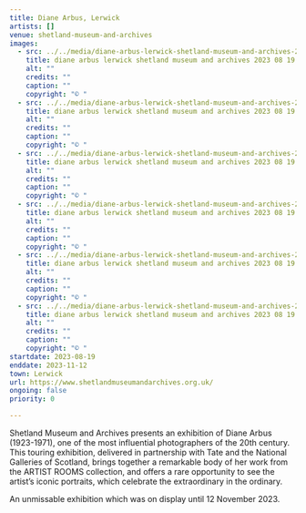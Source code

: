 ```yaml
---
title: Diane Arbus, Lerwick
artists: []
venue: shetland-museum-and-archives
images:
  - src: ../../media/diane-arbus-lerwick-shetland-museum-and-archives-2023-08-19-0.webp
    title: diane arbus lerwick shetland museum and archives 2023 08 19 0
    alt: ""
    credits: ""
    caption: ""
    copyright: "© "
  - src: ../../media/diane-arbus-lerwick-shetland-museum-and-archives-2023-08-19-1.webp
    title: diane arbus lerwick shetland museum and archives 2023 08 19 1
    alt: ""
    credits: ""
    caption: ""
    copyright: "© "
  - src: ../../media/diane-arbus-lerwick-shetland-museum-and-archives-2023-08-19-2.webp
    title: diane arbus lerwick shetland museum and archives 2023 08 19 2
    alt: ""
    credits: ""
    caption: ""
    copyright: "© "
  - src: ../../media/diane-arbus-lerwick-shetland-museum-and-archives-2023-08-19-3.webp
    title: diane arbus lerwick shetland museum and archives 2023 08 19 3
    alt: ""
    credits: ""
    caption: ""
    copyright: "© "
  - src: ../../media/diane-arbus-lerwick-shetland-museum-and-archives-2023-08-19-4.webp
    title: diane arbus lerwick shetland museum and archives 2023 08 19 4
    alt: ""
    credits: ""
    caption: ""
    copyright: "© "
  - src: ../../media/diane-arbus-lerwick-shetland-museum-and-archives-2023-08-19-5.webp
    title: diane arbus lerwick shetland museum and archives 2023 08 19 5
    alt: ""
    credits: ""
    caption: ""
    copyright: "© "
startdate: 2023-08-19
enddate: 2023-11-12
town: Lerwick
url: https://www.shetlandmuseumandarchives.org.uk/
ongoing: false
priority: 0

---
```


Shetland Museum and Archives presents an exhibition of Diane Arbus (1923-1971), one of the most influential photographers of the 20th century. This touring exhibition, delivered in partnership with Tate and the National Galleries of Scotland, brings together a remarkable body of her work from the ARTIST ROOMS collection, and offers a rare opportunity to see the artist’s iconic portraits, which celebrate the extraordinary in the ordinary.

An unmissable exhibition which was on display until 12 November 2023.